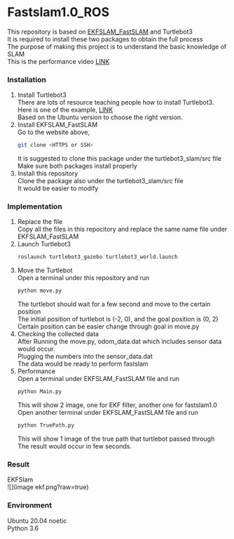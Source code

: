 # Fastslam1.0_ROS
This repository is based on [EKFSLAM_FastSLAM](https://github.com/ogzkhrmn/EKFSLAM_FastSLAM) and Turtlebot3  
It is required to install these two packages to obtain the full process  
The purpose of making this project is to understand the basic knowledge of SLAM  
This is the performance video [LINK](https://youtu.be/YK5cioHHD5E)
### Installation
1. Install Turtlebot3  
   There are lots of resource teaching people how to install Turtlebot3.    
   Here is one of the example, [LINK](https://automaticaddison.com/how-to-launch-the-turtlebot3-simulation-with-ros/)  
   Based on the Ubuntu version to choose the right version.
2. Install EKFSLAM_FastSLAM  
   Go to the website above,   
   ```bash
   git clone <HTTPS or SSH>
   ```
   It is suggested to clone this package under the turtlebot3_slam/src file  
   Make sure both packages install properly  
3. Install this repository  
   Clone the package also under the turtlebot3_slam/src file  
   It would be easier to modify  
### Implementation
1. Replace the file  
   Copy all the files in this repocitory and replace the same name file under EKFSLAM_FastSLAM  
2. Launch Turtlebot3  
   ```bash
   roslaunch turtlebot3_gazebo turtlebot3_world.launch
   ```
3. Move the Turtlebot  
   Open a terminal under this repository and run  
   ```bash 
   python move.py
   ```
   The turtlebot should wait for a few second and move to the certain position  
   The initial position of turtlebot is (-2, 0), and the goal position is (0, 2)  
   Certain position can be easier change through goal in move.py  
4. Checking the collected data  
   After Running the move.py, odom_data.dat which includes sensor data would occur.   
   Plugging the numbers into the sensor_data.dat   
   The data would be ready to perform fastslam   
5. Performance  
   Open a terminal under EKFSLAM_FastSLAM file and run  
   ```bash
   python Main.py
   ```
   This will show 2 image, one for EKF filter, another one for fastslam1.0  
   Open another terminal under EKFSLAM_FastSLAM file and run  
   ```bash
   python TruePath.py
   ```  
   This will show 1 image of the true path that turtlebot passed through  
   The result would occur in few seconds.  
### Result
   EKFSlam  
   ![](image ekf.png?raw=true)  
### Environment  
   Ubuntu 20.04 noetic  
   Python 3.6
   
